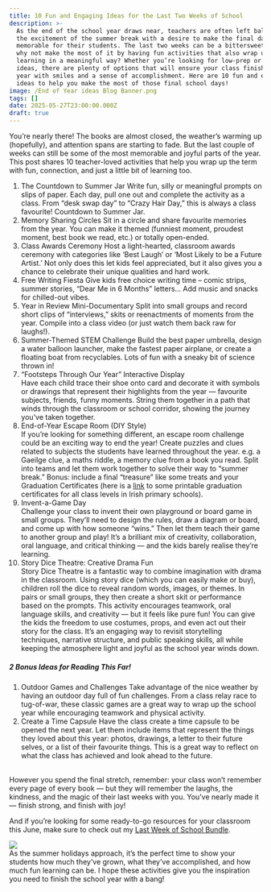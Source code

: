 ```yaml
---
title: 10 Fun and Engaging Ideas for the Last Two Weeks of School
description: >-
  As the end of the school year draws near, teachers are often left balancing
  the excitement of the summer break with a desire to make the final days
  memorable for their students. The last two weeks can be a bittersweet time, so
  why not make the most of it by having fun activities that also wrap up the
  learning in a meaningful way? Whether you’re looking for low-prep or creative
  ideas, there are plenty of options that will ensure your class finishes the
  year with smiles and a sense of accomplishment. Here are 10 fun and engaging
  ideas to help you make the most of those final school days!
image: /End of Year ideas Blog Banner.png
tags: []
date: 2025-05-27T23:00:00.000Z
draft: true
---
```


You’re nearly there! The books are almost closed, the weather’s warming up (hopefully), and attention spans are starting to fade. But the last couple of weeks can still be some of the most memorable and joyful parts of the year. This post shares 10 teacher-loved activities that help you wrap up the term with fun, connection, and just a little bit of learning too.

1. The Countdown to Summer Jar
   Write fun, silly or meaningful prompts on slips of paper. Each day, pull one out and complete the activity as a class. From “desk swap day” to “Crazy Hair Day,” this is always a class favourite! Countdown to Summer Jar.
2. Memory Sharing Circles
   Sit in a circle and share favourite memories from the year. You can make it themed (funniest moment, proudest moment, best book we read, etc.) or totally open-ended.
3. Class Awards Ceremony
   Host a light-hearted, classroom awards ceremony with categories like ‘Best Laugh’ or ‘Most Likely to be a Future Artist.’ Not only does this let kids feel appreciated, but it also gives you a chance to celebrate their unique qualities and hard work.
4. Free Writing Fiesta
   Give kids free choice writing time – comic strips, summer stories, “Dear Me in 6 Months” letters… Add music and snacks for chilled-out vibes.
5. Year in Review Mini-Documentary
   Split into small groups and record short clips of “interviews,” skits or reenactments of moments from the year. Compile into a class video (or just watch them back raw for laughs!).
6. Summer-Themed STEM Challenge
   Build the best paper umbrella, design a water balloon launcher, make the fastest paper airplane, or create a floating boat from recyclables. Lots of fun with a sneaky bit of science thrown in!
7. “Footsteps Through Our Year” Interactive Display   \
   Have each child trace their shoe onto card and decorate it with symbols or drawings that represent their highlights from the year — favourite subjects, friends, funny moments. String them together in a path that winds through the classroom or school corridor, showing the journey you’ve taken together.
8. End-of-Year Escape Room (DIY Style)   \
   If you’re looking for something different, an escape room challenge could be an exciting way to end the year! Create puzzles and clues related to subjects the students have learned throughout the year. e.g. a Gaeilge clue, a maths riddle, a memory clue from a book you read.  Split into teams and let them work together to solve their way to “summer break.”  Bonus: include a final “treasure” like some treats and your Graduation Certificates (here is a [link](https://www.teacherspayteachers.com/Product/End-of-Year-Graduation-Certificates-Ireland-9512681) to some printable graduation certificates for all class levels in Irish primary schools).
9. Invent-a-Game Day   \
   Challenge your class to invent their own playground or board game in small groups. They’ll need to design the rules, draw a diagram or board, and come up with how someone “wins.” Then let them teach their game to another group and play! It’s a brilliant mix of creativity, collaboration, oral language, and critical thinking — and the kids barely realise they’re learning.
10. Story Dice Theatre: Creative Drama Fun   \
    Story Dice Theatre is a fantastic way to combine imagination with drama in the classroom. Using story dice (which you can easily make or buy), children roll the dice to reveal random words, images, or themes. In pairs or small groups, they then create a short skit or performance based on the prompts. This activity encourages teamwork, oral language skills, and creativity — but it feels like pure fun! You can give the kids the freedom to use costumes, props, and even act out their story for the class. It’s an engaging way to revisit storytelling techniques, narrative structure, and public speaking skills, all while keeping the atmosphere light and joyful as the school year winds down.

##### 2 Bonus Ideas for Reading This Far!

1. Outdoor Games and Challenges
   Take advantage of the nice weather by having an outdoor day full of fun challenges. From a class relay race to tug-of-war, these classic games are a great way to wrap up the school year while encouraging teamwork and physical activity.
2. Create a Time Capsule
   Have the class create a time capsule to be opened the next year. Let them include items that represent the things they loved about this year: photos, drawings, a letter to their future selves, or a list of their favourite things. This is a great way to reflect on what the class has achieved and look ahead to the future.

\
However you spend the final stretch, remember: your class won’t remember every page of every book — but they will remember the laughs, the kindness, and the magic of their last weeks with you. You’ve nearly made it — finish strong, and finish with joy!

And if you’re looking for some ready-to-go resources for your classroom this June, make sure to check out my [Last Week of School Bundle](https://www.teacherspayteachers.com/Product/Last-Week-of-School-Teaching-Resources-Bundle-8170932).

![](/IMG_0074.jpeg)\
As the summer holidays approach, it’s the perfect time to show your students how much they’ve grown, what they’ve accomplished, and how much fun learning can be. I hope these activities give you the inspiration you need to finish the school year with a bang!
